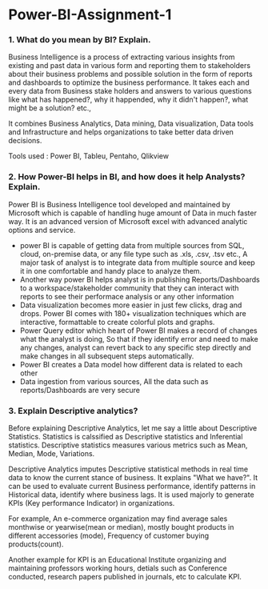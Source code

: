 # Power-BI-Assignment-1

### 1. What do you mean by BI? Explain.

Business Intelligence is a process of extracting various insights from existing and past data in various form and reporting them to stakeholders about their business problems and possible solution in the form of reports and dashboards to optimize the business performance. It takes each and every data from Business stake holders and answers to various questions like what has happened?, why it happended, why it didn't happen?, what might be a solution? etc.,   

It combines Business Analytics, Data mining, Data visualization, Data tools and Infrastructure and helps organizations to take better data driven decisions.    

Tools used : Power BI, Tableu, Pentaho, Qlikview

### 2. How Power-BI helps in BI, and how does it help Analysts? Explain.

Power BI is Business Intelligence tool developed and maintained by Microsoft which is capable of handling huge amount of Data in much faster way. It is an advanced version of Microsoft excel with advanced analytic options and service.

- power BI is capable of getting data from multiple sources from SQL, cloud, on-premise data, or any file type such as .xls, .csv, .tsv etc., A major task of analyst is to integrate data from multiple source and keep it in one comfortable and handy place to analyze them.
- Another way power BI helps analyst is in publishing Reports/Dashboards to a workspace/stakeholder community that they can interact with reports to see their performace analysis or any other information
- Data visualization becomes more easier in just few clicks, drag and drops. Power BI comes with 180+ visualization techniques which are interactive, formattable to create colorful plots and graphs.
- Power Query editor which heart of Power BI makes a record of changes what the analyst is doing, So that if they identify error and need to make any changes, analyst can revert back to any specific step directly and make changes in all subsequent steps automatically.
- Power BI creates a Data model how different data is related to each other 
- Data ingestion from various sources, All the data such as reports/Dashboards are very secure

### 3. Explain Descriptive analytics?

Before explaining Descriptive Analytics, let me say a little about Descriptive Statistics. Statistics is calssified as Descriptive statistics and Inferential statistics. Descriptive statistics measures various metrics such as Mean, Median, Mode, Variations. 

Descriptive Analytics imputes Descriptive statistical methods in real time data to know the current stance of business. It explains "What we have?". It can be used to evaluate current Business performance, identify patterns in Historical data, identify where business lags. It is used majorly to generate KPIs (Key performance Indicator) in organizations.

For example, An e-commerce organization may find average sales monthwise or yearwise(mean or median), mostly bought products in different accessories (mode), Frequency of customer buying products(count).

Another example for KPI is an Educational Institute organizing and maintaining professors working hours, detials such as Conference conducted, research papers published in journals, etc to calculate KPI.
